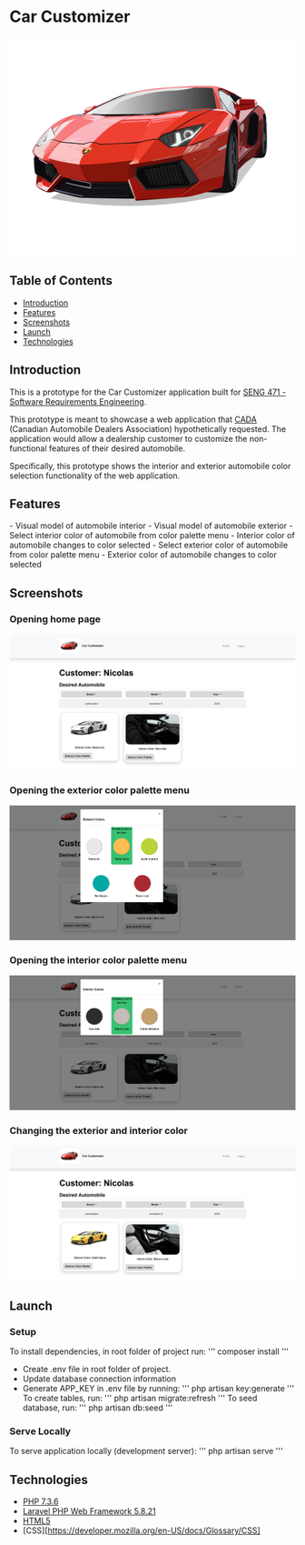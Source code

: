 # Car Customizer
<p align="center"><img src="./images/screenshots/Lamborghini Logo.jpg" height="384" width="512"></p>

<h2 id="table-of-contents">Table of Contents</h2>

* [Introduction](#introduction)
* [Features](#features)
* [Screenshots](#screenshots)
* [Launch](#launch)
* [Technologies](#technologies)

<h2 id="introduction">Introduction</h2>

This is a prototype for the Car Customizer application built for [SENG 471 - Software Requirements Engineering](http://contacts.ucalgary.ca/info/cpsc/courses/w19/SENG471).

This prototype is meant to showcase a web application that [CADA](https://www.cada.ca/web/cada/) (Canadian Automobile Dealers Association) hypothetically requested. The application would allow a dealership customer to customize the non-functional features of their desired automobile.

Specifically, this prototype shows the interior and exterior automobile color selection functionality of the web application.

<h2 id="features">Features</h2>
- Visual model of automobile interior
- Visual model of automobile exterior
- Select interior color of automobile from color palette menu
    - Interior color of automobile changes to color selected
- Select exterior color of automobile from color palette menu
    - Exterior color of automobile changes to color selected

<h2 id="screenshots">Screenshots</h2>

### Opening home page
<p align="center"><img src="./images/screenshots/Main Page.PNG"></p>

### Opening the exterior color palette menu
<p align="center"><img src="./images/screenshots/Exterior Color Palette.PNG"></p>

### Opening the interior color palette menu
<p align="center"><img src="./images/screenshots/Interior Color Palette.PNG"></p>

### Changing the exterior and interior color
<p align="center"><img src="./images/screenshots/Main Page Colors Changed.PNG"></p>

<h2 id="launch">Launch</h2>

### Setup
To install dependencies, in root folder of project run:
'''
composer install
'''
- Create .env file in root folder of project.
- Update database connection information
- Generate APP_KEY in .env file by running:
'''
php artisan key:generate
'''
To create tables, run:
'''
php artisan migrate:refresh
'''
To seed database, run:
'''
php artisan db:seed
'''

### Serve Locally
To serve application locally (development server):
'''
php artisan serve
'''

<h2 id="technologies">Technologies</h2>

- [PHP 7.3.6](https://www.php.net)
- [Laravel PHP Web Framework 5.8.21](https://laravel.com)
- [HTML5](https://html.com/html5/)
- [CSS][https://developer.mozilla.org/en-US/docs/Glossary/CSS]


